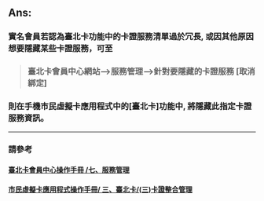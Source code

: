 ## Ans:

### 實名會員若認為臺北卡功能中的卡證服務清單過於冗長, 或因其他原因想要隱藏某些卡證服務，可至

> ### 臺北卡會員中心網站--&gt;服務管理--&gt;針對要隱藏的卡證服務 \[取消綁定\]

### 則在手機市民虛擬卡應用程式中的\[臺北卡\]功能中, 將隱藏此指定卡證服務資訊。

---

### 請參考

#### [臺北卡會員中心操作手冊 /七、服務管理](https://jrsysangela.gitbooks.io/taipeicard30/content/chapter2/4e03-fu-wu-guan-li.html)

#### [市民虛擬卡應用程式操作手冊/ 三、臺北卡/\(三\)卡證整合管理](https://jrsysangela.gitbooks.io/taipeicard30app/content/chapter2/4e09-hui-yuan-zi-liao-wei-hu/4e0929-qia-zheng-zheng-he-guan-li.html)





